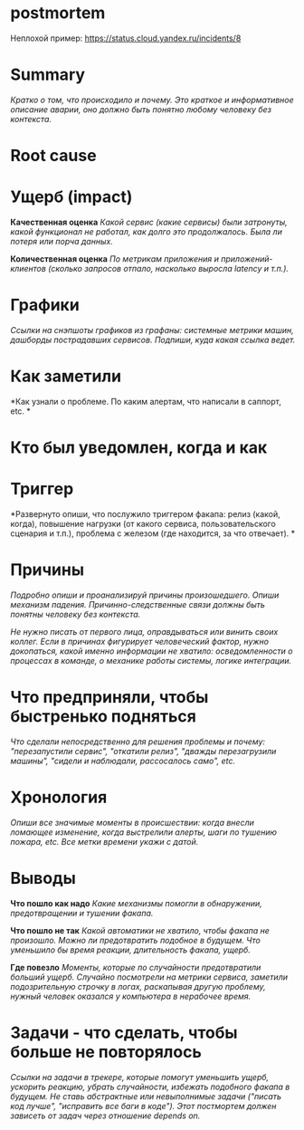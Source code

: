 # postmortem
Неплохой пример: https://status.cloud.yandex.ru/incidents/8

# Summary

*Кратко о том, что происходило и почему. Это краткое и информативное описание аварии, оно должно быть понятно любому человеку без контекста.*

# Root cause

# Ущерб (impact)

**Качественная оценка**
*Какой сервис (какие сервисы) были затронуты, какой функционал не работал, как долго это продолжалось. Была ли потеря или порча данных.*

**Количественная оценка**
*По метрикам приложения и приложений-клиентов (сколько запросов отпало, насколько выросла latency и т.п.).*

# Графики

*Ссылки на снэпшоты графиков из графаны: системные метрики машин, дашборды пострадавших сервисов. Подпиши, куда какая ссылка ведет.*

# Как заметили

*Как узнали о проблеме. По каким алертам, что написали в саппорт, etc. *

# Кто был уведомлен, когда и как

# Триггер

*Развернуто опиши, что послужило триггером факапа: релиз (какой, когда), повышение нагрузки (от какого сервиса, пользовательского сценария и т.п.), проблема с железом (где находится, за что отвечает). *

# Причины

*Подробно опиши и проанализируй причины произошедшего. Опиши механизм падения. Причинно-следственные связи должны быть понятны человеку без контекста.*

*Не нужно писать от первого лица, оправдываться или винить своих коллег. Если в причинах фигурирует человеческий фактор, нужно докопаться, какой именно информации не хватило: осведомленности о процессах в команде, о механике работы системы, логике интеграции.*

# Что предприняли, чтобы быстренько подняться

*Что сделали непосредственно для решения проблемы и почему: "перезапустили сервис", "откатили релиз", "дважды перезагрузили машины", "сидели и наблюдали, рассосалось само", etc.*

# Хронология

*Опиши все значимые моменты в происшествии: когда внесли ломающее изменение, когда выстрелили алерты, шаги по тушению пожара, etc. Все метки времени укажи с датой.*

# Выводы

**Что пошло как надо**
*Какие механизмы помогли в обнаружении, предотвращении и тушении факапа.*

**Что пошло не так**
*Какой автоматики не хватило, чтобы факапа не произошло. Можно ли предотвратить подобное в будущем. Что уменьшило бы время реакции, длительность факапа, ущерб.*

**Где повезло**
*Моменты, которые по случайности предотвратили больший ущерб. Случайно посмотрели на метрики сервиса, заметили подозрительную строчку в логах, раскапывая другую проблему, нужный человек оказался у компьютера в нерабочее время.*

# Задачи - что сделать, чтобы больше не повторялось

*Ссылки на задачи в трекере, которые помогут уменьшить ущерб, ускорить реакцию, убрать случайности, избежать подобного факапа в будущем. Не ставь абстрактные или невыполнимые задачи ("писать код лучше", "исправить все баги в коде"). Этот постмортем должен зависеть от задач через отношение depends on.*
